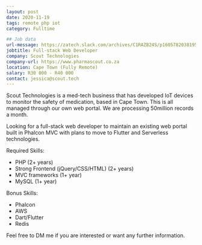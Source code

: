 ```yaml
---
layout: post
date: 2020-11-19
tags: remote php iot
category: Fulltime

## Job data
url-message: https://zatech.slack.com/archives/C1RAZB24S/p1605782038195000
jobtitle: Full-stack Web Developer
company: Scout Technologies
company-url: https://www.pharmascout.co.za
location: Cape Town (Fully Remote)
salary: R30 000 - R40 000
contact: jessica@scout.tech
---
```


Scout Technologies is a med-tech business that has developed IoT devices to monitor the safety of medication, based in Cape Town. This is all managed through our own web portal. We are processing 50million records a month.

Looking for a full-stack web developer to maintain an existing web portal built in Phalcon MVC with plans to move to Flutter and Serverless technologies.

Required Skills:

* PHP (2+ years)
* Strong Frontend (jQuery/CSS/HTML) (2+ years)
* MVC frameworks (1+ year)
* MySQL (1+ year)

Bonus Skills:
* Phalcon
* AWS
* Dart/Flutter
* Redis

Feel free to DM me if you are interested or want any further information.